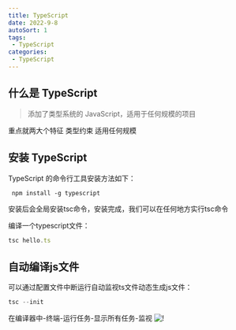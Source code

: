 ```yaml
---
title: TypeScript
date: 2022-9-8
autoSort: 1
tags:
 - TypeScript
categories: 
 - TypeScript
---
```


## 什么是 TypeScript

> 添加了类型系统的 JavaScript，适用于任何规模的项目

重点就两大个特征 类型约束 适用任何规模

## 安装 TypeScript

TypeScript 的命令行工具安装方法如下：

```jS
 npm install -g typescript
```

安装后会全局安装tsc命令，安装完成，我们可以在任何地方实行tsc命令

编译一个typescript文件：

```js
tsc hello.ts
```

## 自动编译js文件

可以通过配置文件中断运行自动监视ts文件动态生成js文件：

```js
tsc --init
```

在编译器中-终端-运行任务-显示所有任务-监视
![!](https://s1.ax1x.com/2022/09/08/vqeFfg.png)
